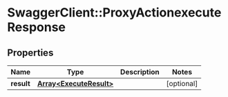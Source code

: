 # SwaggerClient::ProxyActionexecuteResponse

## Properties
Name | Type | Description | Notes
------------ | ------------- | ------------- | -------------
**result** | [**Array&lt;ExecuteResult&gt;**](ExecuteResult.md) |  | [optional] 


